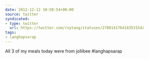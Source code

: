 ```yaml
---
date: 2012-12-12 10:50:54+00:00
source: twitter
syndicated:
- type: twitter
  url: https://twitter.com/roytang/statuses/278814176418353154/
tags:
- langhapsarap
---
```


All 3 of my meals today were from jollibee #langhapsarap
